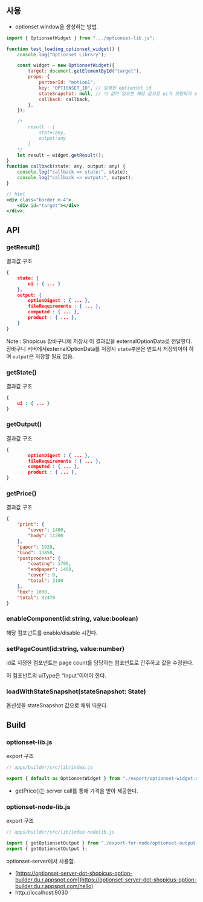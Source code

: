 ## 사용

-   optionset window을 생성하는 방법.

```jsx
import { OptionsetWidget } from ".../optionset-lib.js";

function test_loading_optionset_widget() {
    console.log("Optionset Library");

    const widget = new OptionsetWidget({
        target: document.getElementById("target"),
        props: {
            partnerId: "motion1",
            key: "OPTIONSET_ID", // 발행된 optionset id
            stateSnapshot: null, // 이 값이 있으면 해당 값으로 ui가 셋팅되어 표시됨.
            callback: callback,
        },
    });

    /*
		result : {
			state:any,
			output:any
		}
	*/
    let result = widget.getResult();
}
function callback(state: any, output: any) {
    console.log("callback => state:", state);
    console.log("callback => output:", output);
}

// html
<div class="border m-4">
    <div id="target"></div>
</div>;
```

## API

### getResult()

결과값 구조

```json
{
	state: {
		ui : { ... }
	},
	output: {
		optionDigest : { ... },
		fileRequirements : { ... },
		computed : { ... },
		product : { ... },
	}
}
```

Note : Shopicus 장바구니에 저장시 이 결과값을 externalOptionData로 전달한다. 장바구니 서버에서externalOptionData를 저장시 `state`부분은 반드시 저장되어야 하며 `output`은 저장할 필요 없음.

### getState()

결과값 구조

```json
{
	ui : { ... }
}
```

### getOutput()

결과값 구조

```json
{
		optionDigest : { ... },
		fileRequirements : { ... },
		computed : { ... },
		product : { ... },
}
```

### getPrice()

결과값 구조

```json
{
    "print": {
        "cover": 1400,
        "body": 11200
    },
    "paper": 1920,
    "bind": 13850,
    "postprocess": {
        "coating": 1700,
        "endpaper": 1400,
        "cover": 0,
        "total": 3100
    },
    "box": 1000,
    "total": 32470
}
```

### enableComponent(id:string, value:boolean)

해당 컴포넌트를 enable/disable 시킨다.

### setPageCount(id:string, value:number)

id로 지정한 컴포넌트는 page count를 담당하는 컴포넌트로 간주하고 값을 수정한다.

이 컴포넌트의 uiType은 “Input”이어야 한다.

### loadWithStateSnapshot(stateSnapshot: State)

옵션셋을 stateSnapshot 값으로 채워 띄운다.

## Build

### optionset-lib.js

export 구조

```jsx
// apps/builder/src/lib/index.js

export { default as OptionsetWidget } from "./export/optionset-widget.svelte";
```

-   getPrice()는 server call를 통해 가격을 받아 제공한다.

### optionset-node-lib.js

export 구조

```jsx
// apps/builder/src/lib/index-nodelib.js

import { getOptionsetOutput } from "./export-for-node/optionset-output-api";
export { getOptionsetOutput };
```

optionset-server에서 사용함.

-   [https://optionset-server-dot-shopicus-option-builder.du.r.appspot.com](https://optionset-server-dot-shopicus-option-builder.du.r.appspot.com/hello)
-   http://localhost:9030
